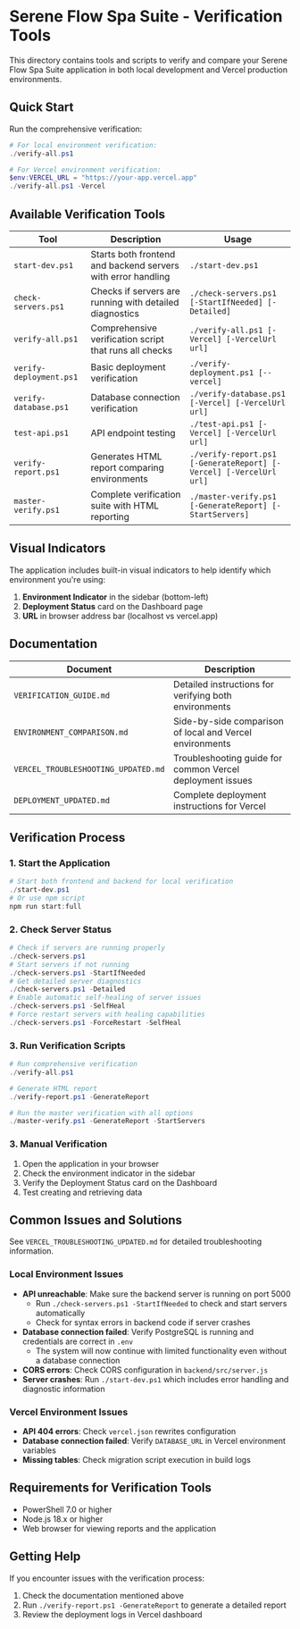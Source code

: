 # Serene Flow Spa Suite - Verification Tools

This directory contains tools and scripts to verify and compare your Serene Flow Spa Suite application in both local development and Vercel production environments.

## Quick Start

Run the comprehensive verification:

```powershell
# For local environment verification:
./verify-all.ps1

# For Vercel environment verification:
$env:VERCEL_URL = "https://your-app.vercel.app"
./verify-all.ps1 -Vercel
```

## Available Verification Tools

| Tool | Description | Usage |
|------|-------------|-------|
| `start-dev.ps1` | Starts both frontend and backend servers with error handling | `./start-dev.ps1` |
| `check-servers.ps1` | Checks if servers are running with detailed diagnostics | `./check-servers.ps1 [-StartIfNeeded] [-Detailed]` |
| `verify-all.ps1` | Comprehensive verification script that runs all checks | `./verify-all.ps1 [-Vercel] [-VercelUrl url]` |
| `verify-deployment.ps1` | Basic deployment verification | `./verify-deployment.ps1 [--vercel]` |
| `verify-database.ps1` | Database connection verification | `./verify-database.ps1 [-Vercel] [-VercelUrl url]` |
| `test-api.ps1` | API endpoint testing | `./test-api.ps1 [-Vercel] [-VercelUrl url]` |
| `verify-report.ps1` | Generates HTML report comparing environments | `./verify-report.ps1 [-GenerateReport] [-Vercel] [-VercelUrl url]` |
| `master-verify.ps1` | Complete verification suite with HTML reporting | `./master-verify.ps1 [-GenerateReport] [-StartServers]` |

## Visual Indicators

The application includes built-in visual indicators to help identify which environment you're using:

1. **Environment Indicator** in the sidebar (bottom-left)
2. **Deployment Status** card on the Dashboard page
3. **URL** in browser address bar (localhost vs vercel.app)

## Documentation

| Document | Description |
|----------|-------------|
| `VERIFICATION_GUIDE.md` | Detailed instructions for verifying both environments |
| `ENVIRONMENT_COMPARISON.md` | Side-by-side comparison of local and Vercel environments |
| `VERCEL_TROUBLESHOOTING_UPDATED.md` | Troubleshooting guide for common Vercel deployment issues |
| `DEPLOYMENT_UPDATED.md` | Complete deployment instructions for Vercel |

## Verification Process

### 1. Start the Application

```powershell
# Start both frontend and backend for local verification
./start-dev.ps1
# Or use npm script
npm run start:full
```

### 2. Check Server Status

```powershell
# Check if servers are running properly
./check-servers.ps1
# Start servers if not running
./check-servers.ps1 -StartIfNeeded
# Get detailed server diagnostics
./check-servers.ps1 -Detailed
# Enable automatic self-healing of server issues
./check-servers.ps1 -SelfHeal
# Force restart servers with healing capabilities
./check-servers.ps1 -ForceRestart -SelfHeal
```

### 3. Run Verification Scripts

```powershell
# Run comprehensive verification
./verify-all.ps1

# Generate HTML report
./verify-report.ps1 -GenerateReport

# Run the master verification with all options
./master-verify.ps1 -GenerateReport -StartServers
```

### 3. Manual Verification

1. Open the application in your browser
2. Check the environment indicator in the sidebar
3. Verify the Deployment Status card on the Dashboard
4. Test creating and retrieving data

## Common Issues and Solutions

See `VERCEL_TROUBLESHOOTING_UPDATED.md` for detailed troubleshooting information.

### Local Environment Issues

- **API unreachable**: Make sure the backend server is running on port 5000
  - Run `./check-servers.ps1 -StartIfNeeded` to check and start servers automatically
  - Check for syntax errors in backend code if server crashes
- **Database connection failed**: Verify PostgreSQL is running and credentials are correct in `.env`
  - The system will now continue with limited functionality even without a database connection
- **CORS errors**: Check CORS configuration in `backend/src/server.js`
- **Server crashes**: Run `./start-dev.ps1` which includes error handling and diagnostic information

### Vercel Environment Issues

- **API 404 errors**: Check `vercel.json` rewrites configuration
- **Database connection failed**: Verify `DATABASE_URL` in Vercel environment variables
- **Missing tables**: Check migration script execution in build logs

## Requirements for Verification Tools

- PowerShell 7.0 or higher
- Node.js 18.x or higher
- Web browser for viewing reports and the application

## Getting Help

If you encounter issues with the verification process:

1. Check the documentation mentioned above
2. Run `./verify-report.ps1 -GenerateReport` to generate a detailed report
3. Review the deployment logs in Vercel dashboard
